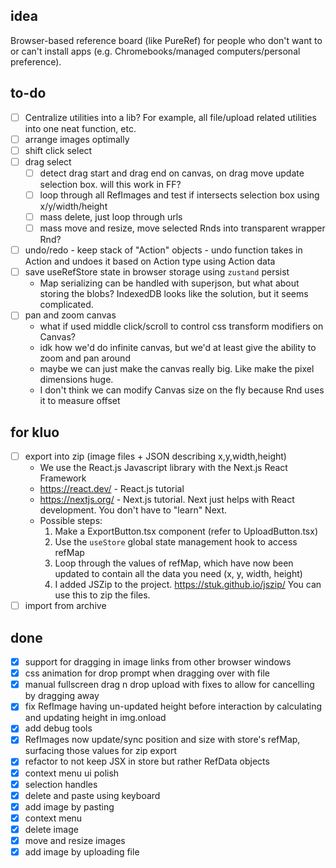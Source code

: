 ## idea

Browser-based reference board (like PureRef) for people who don't want to or can't install apps (e.g. Chromebooks/managed computers/personal preference).

## to-do

- [ ] Centralize utilities into a lib? For example, all file/upload related utilities into one neat function, etc.
- [ ] arrange images optimally
- [ ] shift click select
- [ ] drag select
    - [ ] detect drag start and drag end on canvas, on drag move update selection box. will this work in FF?
    - [ ] loop through all RefImages and test if intersects selection box using x/y/width/height 
    - [ ] mass delete, just loop through urls
    - [ ] mass move and resize, move selected Rnds into transparent wrapper Rnd?
- [ ] undo/redo - keep stack of "Action" objects - undo function takes in Action and undoes it based on Action type using Action data
- [ ] save useRefStore state in browser storage using `zustand` persist
    - Map serializing can be handled with superjson, but what about storing the blobs? IndexedDB looks like the solution, but it seems complicated.
- [ ] pan and zoom canvas
    - what if used middle click/scroll to control css transform modifiers on Canvas?
    - idk how we'd do infinite canvas, but we'd at least give the ability to zoom and pan around
    - maybe we can just make the canvas really big. Like make the pixel dimensions huge. 
    - I don't think we can modify Canvas size on the fly because Rnd uses it to measure offset

## for kluo

- [ ] export into zip (image files + JSON describing x,y,width,height)
    - We use the React.js Javascript library with the Next.js React Framework
    - https://react.dev/ - React.js tutorial
    - https://nextjs.org/ - Next.js tutorial. Next just helps with React development. You don't have to "learn" Next.
    - Possible steps:
        1. Make a ExportButton.tsx component (refer to UploadButton.tsx)
        2. Use the `useStore` global state management hook to access refMap
        3. Loop through the values of refMap, which have now been updated to contain all the data you need (x, y, width, height)
        4. I added JSZip to the project. https://stuk.github.io/jszip/ You can use this to zip the files.
- [ ] import from archive

## done

- [x] support for dragging in image links from other browser windows
- [x] css animation for drop prompt when dragging over with file
- [x] manual fullscreen drag n drop upload with fixes to allow for cancelling by dragging away
- [x] fix RefImage having un-updated height before interaction by calculating and updating height in img.onload
- [x] add debug tools
- [x] RefImages now update/sync position and size with store's refMap, surfacing those values for zip export
- [x] refactor to not keep JSX in store but rather RefData objects
- [x] context menu ui polish
- [x] selection handles
- [x] delete and paste using keyboard
- [x] add image by pasting
- [x] context menu
- [x] delete image
- [x] move and resize images
- [x] add image by uploading file
